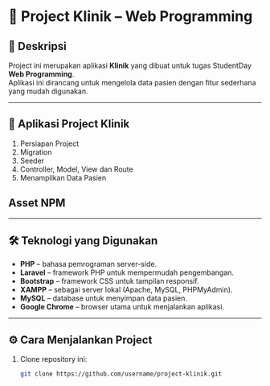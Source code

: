 # 🏥 Project Klinik – Web Programming

## 📌 Deskripsi
Project ini merupakan aplikasi **Klinik** yang dibuat untuk tugas StudentDay **Web Programming**.  
Aplikasi ini dirancang untuk mengelola data pasien dengan fitur sederhana yang mudah digunakan.  

---

## 📂 Aplikasi Project Klinik
1. Persiapan Project
2. Migration
3. Seeder
4. Controller, Model, View dan Route
5. Menampilkan Data Pasien

## Asset NPM
---

## 🛠️ Teknologi yang Digunakan
- **PHP** – bahasa pemrograman server-side.  
- **Laravel** – framework PHP untuk mempermudah pengembangan.  
- **Bootstrap** – framework CSS untuk tampilan responsif.  
- **XAMPP** – sebagai server lokal (Apache, MySQL, PHPMyAdmin).  
- **MySQL** – database untuk menyimpan data pasien.  
- **Google Chrome** – browser utama untuk menjalankan aplikasi.  

---

## ⚙️ Cara Menjalankan Project
1. Clone repository ini:  
   ```bash
   git clone https://github.com/username/project-klinik.git
